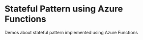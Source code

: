 # Stateful Pattern using Azure Functions
Demos about stateful pattern implemented using Azure Functions
